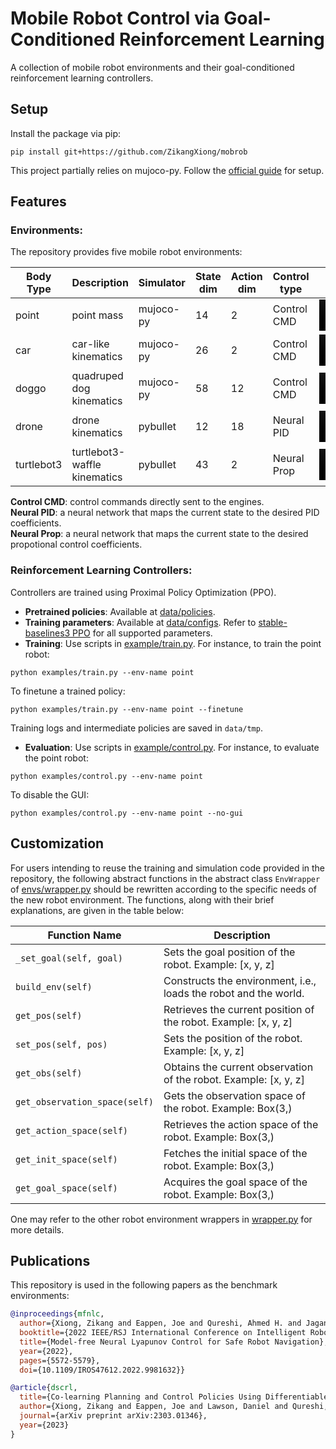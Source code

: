 # Mobile Robot Control via Goal-Conditioned Reinforcement Learning

A collection of mobile robot environments and their goal-conditioned reinforcement learning controllers.

## Setup

Install the package via pip:

```shell
pip install git+https://github.com/ZikangXiong/mobrob
```

This project partially relies on mujoco-py. Follow the [official guide](https://github.com/openai/mujoco-py#synopsis) for setup.

## Features

### Environments: 

The repository provides five mobile robot environments:

| Body Type  | Description                  | Simulator | State dim | Action dim | Control type | Video                                                                                                               |
| ---------- | ---------------------------- | --------- | --------- | ---------- | ------------ | ------------------------------------------------------------------------------------------------------------------- |
| point      | point mass                   | mujoco-py | 14        | 2          | Control CMD  | <video src='https://github.com/ZikangXiong/mobrob/assets/73256697/4702d447-e3d0-424f-bd6f-510c74c131cc' width=100/> |
| car        | car-like kinematics          | mujoco-py | 26        | 2          | Control CMD  | <video src='https://github.com/ZikangXiong/mobrob/assets/73256697/79ec89dc-c996-44e9-93f8-60d50d96630f' width=100/> |
| doggo      | quadruped dog kinematics     | mujoco-py | 58        | 12         | Control CMD  | <video src='https://github.com/ZikangXiong/mobrob/assets/73256697/6b9b67d9-a1c9-4d08-b0c3-cb640de33cb0' width=100/> |
| drone      | drone kinematics             | pybullet  | 12        | 18         | Neural PID   | <video src='https://github.com/ZikangXiong/mobrob/assets/73256697/7a3af860-402c-4b3f-ae3f-6caa884619b0' width=100/> |
| turtlebot3 | turtlebot3-waffle kinematics | pybullet  | 43        | 2          | Neural Prop  | <video src='https://github.com/ZikangXiong/mobrob/assets/73256697/41ba24aa-a5e1-4246-91b4-d1a59f13a1a9' width=100/> |

**Control CMD**: control commands directly sent to the engines.   
**Neural PID**: a neural network that maps the current state to the desired PID coefficients.  
**Neural Prop**: a neural network that maps the current state to the desired propotional control coefficients.  


### Reinforcement Learning Controllers: 

Controllers are trained using Proximal Policy Optimization (PPO). 

- **Pretrained policies**: Available at [data/policies](/data/policies/). 
- **Training parameters**: Available at [data/configs](/data/configs/). Refer to [stable-baselines3 PPO](https://stable-baselines3.readthedocs.io/en/master/modules/ppo.html) for all supported parameters.
- **Training**: Use scripts in [example/train.py](/examples/train.py). For instance, to train the point robot:

```shell
python examples/train.py --env-name point 
```

To finetune a trained policy:

```shell
python examples/train.py --env-name point --finetune
```

Training logs and intermediate policies are saved in `data/tmp`.

- **Evaluation**: Use scripts in [example/control.py](/examples/control.py). For instance, to evaluate the point robot:

```shell
python examples/control.py --env-name point 
```

To disable the GUI:

```shell
python examples/control.py --env-name point --no-gui
```

## Customization

For users intending to reuse the training and simulation code provided in the repository, the following abstract functions in the abstract class `EnvWrapper` of [envs/wrapper.py](/src/mobrob/envs/wrapper.py) should be rewritten according to the specific needs of the new robot environment. The functions, along with their brief explanations, are given in the table below:

| Function Name                 | Description                                                      |
| ----------------------------- | ---------------------------------------------------------------- |
| `_set_goal(self, goal)`       | Sets the goal position of the robot. Example: [x, y, z]          |
| `build_env(self)`             | Constructs the environment, i.e., loads the robot and the world. |
| `get_pos(self)`               | Retrieves the current position of the robot. Example: [x, y, z]  |
| `set_pos(self, pos)`          | Sets the position of the robot. Example: [x, y, z]               |
| `get_obs(self)`               | Obtains the current observation of the robot. Example: [x, y, z] |
| `get_observation_space(self)` | Gets the observation space of the robot. Example: Box(3,)        |
| `get_action_space(self)`      | Retrieves the action space of the robot. Example: Box(3,)        |
| `get_init_space(self)`        | Fetches the initial space of the robot. Example: Box(3,)         |
| `get_goal_space(self)`        | Acquires the goal space of the robot. Example: Box(3,)           |

One may refer to the other robot environment wrappers in [wrapper.py](/src/mobrob/envs/wrapper.py) for more details.

## Publications

This repository is used in the following papers as the benchmark environments:

```bibtex
@inproceedings{mfnlc,
  author={Xiong, Zikang and Eappen, Joe and Qureshi, Ahmed H. and Jagannathan, Suresh},
  booktitle={2022 IEEE/RSJ International Conference on Intelligent Robots and Systems (IROS)}, 
  title={Model-free Neural Lyapunov Control for Safe Robot Navigation}, 
  year={2022},
  pages={5572-5579},
  doi={10.1109/IROS47612.2022.9981632}}

@article{dscrl,
  title={Co-learning Planning and Control Policies Using Differentiable Formal Task Constraints},
  author={Xiong, Zikang and Eappen, Joe and Lawson, Daniel and Qureshi, Ahmed H and Jagannathan, Suresh},
  journal={arXiv preprint arXiv:2303.01346},
  year={2023}
}
```

